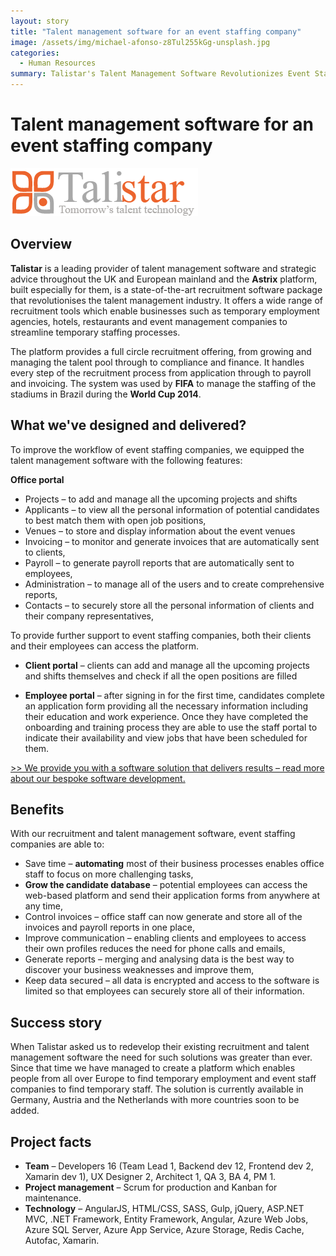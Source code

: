 ```yaml
---
layout: story
title: "Talent management software for an event staffing company"
image: /assets/img/michael-afonso-z8Tul255kGg-unsplash.jpg
categories: 
  - Human Resources
summary: Talistar's Talent Management Software Revolutionizes Event Staffing Industry. 
---
```

# Talent management software for an event staffing company

![Table1](/assets/img/unnamed-2.png)

## Overview
**Talistar** is a leading provider of talent management software and strategic advice throughout the UK and European mainland and the **Astrix** platform, built especially for them, is a state-of-the-art recruitment software package that revolutionises the talent management industry. It offers a wide range of recruitment tools which enable businesses such as temporary employment agencies, hotels, restaurants and event management companies to streamline temporary staffing processes.

The platform provides a full circle recruitment offering, from growing and managing the talent pool through to compliance and finance. It handles every step of the recruitment process from application through to payroll and invoicing. The system was used by **FIFA** to manage the staffing of the stadiums in Brazil during the **World Cup 2014**.


## What we've designed and delivered?
To improve the workflow of event staffing companies, we equipped the talent management software with the following features:

**Office portal**

- Projects – to add and manage all the upcoming projects and shifts
- Applicants – to view all the personal information of potential candidates to best match them with open job positions,
- Venues – to store and display information about the event venues
- Invoicing – to monitor and generate invoices that are automatically sent to clients,
- Payroll – to generate payroll reports that are automatically sent to employees,
- Administration – to manage all of the users and to create comprehensive reports,
- Contacts – to securely store all the personal information of clients and their company representatives,

To provide further support to event staffing companies, both their clients and their employees can access the platform.

- **Client portal** – clients can add and manage all the upcoming projects and shifts themselves and check if all the open positions are filled

- **Employee portal** – after signing in for the first time, candidates complete an application form providing all the necessary information including their education and work experience. Once they have completed the onboarding and training process they are able to use the staff portal to indicate their availability and view jobs that have been scheduled for them.

[>> We provide you with a software solution that delivers results  – read more about our bespoke software development.](https://headchannel.co.uk/)

## Benefits
With our recruitment and talent management software, event staffing companies are able to:

- Save time – **automating** most of their business processes enables office staff to focus on more challenging tasks,
- **Grow the candidate database** – potential employees can access the web-based platform and send their application forms from anywhere at any time,
- Control invoices – office staff can now generate and store all of the invoices and payroll reports in one place,
- Improve communication – enabling clients and employees to access their own profiles reduces the need for phone calls and emails,
- Generate reports – merging and analysing data is the best way to discover your business weaknesses and improve them,
- Keep data secured – all data is encrypted and access to the software is limited so that employees can securely store all of their information.

## Success story
When Talistar asked us to redevelop their existing recruitment and talent management software the need for such solutions was greater than ever. Since that time we have managed to create a platform which enables people from all over Europe to find temporary employment and event staff companies to find temporary staff. The solution is currently available in Germany, Austria and the Netherlands with more countries soon to be added.

## Project facts
- **Team** – Developers 16 (Team Lead 1, Backend dev 12, Frontend dev 2, Xamarin dev 1), UX Designer 2, Architect 1, QA 3, BA 4, PM 1.
- **Project management** – Scrum for production and Kanban for maintenance.
- **Technology** – AngularJS, HTML/CSS, SASS, Gulp, jQuery, ASP.NET MVC, .NET Framework, Entity Framework, Angular, Azure Web Jobs, Azure SQL Server, Azure App Service, Azure Storage, Redis Cache, Autofac, Xamarin.
